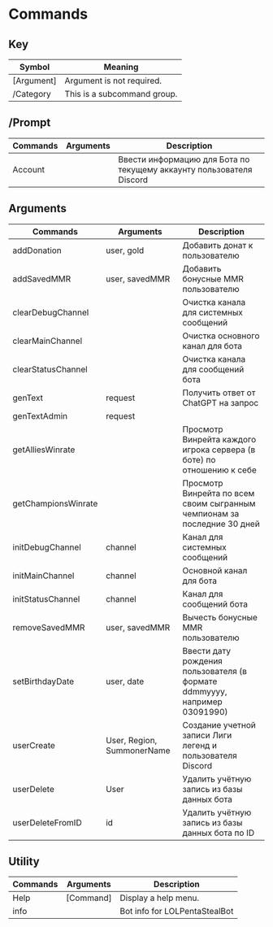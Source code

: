 # Commands

## Key 
| Symbol      | Meaning                        |
|-------------|--------------------------------|
| [Argument]  | Argument is not required.      |
| /Category   | This is a subcommand group.    |

## /Prompt
| Commands | Arguments | Description                                                          |
|----------|-----------|----------------------------------------------------------------------|
| Account  |           | Ввести информацию для Бота по текущему аккаунту пользователя Discord |

## Arguments
| Commands            | Arguments                  | Description                                                               |
|---------------------|----------------------------|---------------------------------------------------------------------------|
| addDonation         | user, gold                 | Добавить донат к пользователю                                             |
| addSavedMMR         | user, savedMMR             | Добавить бонусные MMR пользователю                                        |
| clearDebugChannel   |                            | Очистка канала для системных сообщений                                    |
| clearMainChannel    |                            | Очистка основного канал для бота                                          |
| clearStatusChannel  |                            | Очистка канала для сообщений бота                                         |
| genText             | request                    | Получить ответ от ChatGPT на запрос                                       |
| genTextAdmin        | request                    |                                                                           |
| getAlliesWinrate    |                            | Просмотр Винрейта каждого игрока сервера (в боте) по отношению к себе     |
| getChampionsWinrate |                            | Просмотр Винрейта по всем своим сыгранным чемпионам за последние 30 дней  |
| initDebugChannel    | channel                    | Канал для системных сообщений                                             |
| initMainChannel     | channel                    | Основной канал для бота                                                   |
| initStatusChannel   | channel                    | Канал для сообщений бота                                                  |
| removeSavedMMR      | user, savedMMR             | Вычесть бонусные MMR пользователю                                         |
| setBirthdayDate     | user, date                 | Ввести дату рождения пользователя (в формате ddmmyyyy, например 03091990) |
| userCreate          | User, Region, SummonerName | Создание учетной записи Лиги легенд и пользователя Discord                |
| userDelete          | User                       | Удалить учётную запись из базы данных бота                                |
| userDeleteFromID    | id                         | Удалить учётную запись из базы данных бота по ID                          |

## Utility
| Commands | Arguments | Description                   |
|----------|-----------|-------------------------------|
| Help     | [Command] | Display a help menu.          |
| info     |           | Bot info for LOLPentaStealBot |

